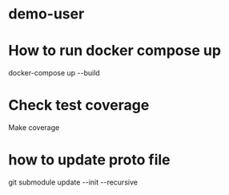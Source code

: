 # demo-user

# How to run docker compose up
docker-compose up --build

# Check test coverage
Make coverage

# how to update proto file
git submodule update --init --recursive